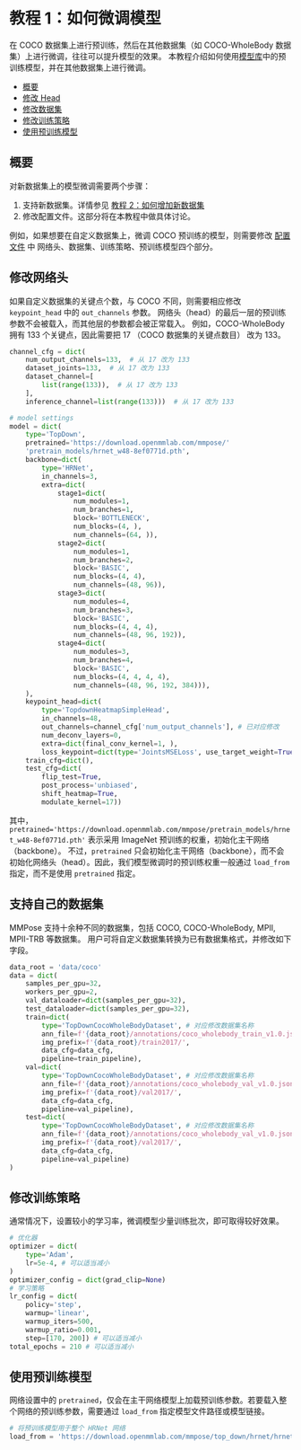 # 教程 1：如何微调模型

在 COCO 数据集上进行预训练，然后在其他数据集（如 COCO-WholeBody 数据集）上进行微调，往往可以提升模型的效果。
本教程介绍如何使用[模型库](https://mmpose.readthedocs.io/en/latest/modelzoo.html)中的预训练模型，并在其他数据集上进行微调。

<!-- TOC -->

- [概要](#概要)
- [修改 Head](#修改网络头)
- [修改数据集](#修改数据集)
- [修改训练策略](#修改训练策略)
- [使用预训练模型](#使用预训练模型)

<!-- TOC -->

## 概要

对新数据集上的模型微调需要两个步骤：

1. 支持新数据集。详情参见 [教程 2：如何增加新数据集](2_new_dataset.md)
2. 修改配置文件。这部分将在本教程中做具体讨论。

例如，如果想要在自定义数据集上，微调 COCO 预训练的模型，则需要修改 [配置文件](0_config.md) 中 网络头、数据集、训练策略、预训练模型四个部分。

## 修改网络头

如果自定义数据集的关键点个数，与 COCO 不同，则需要相应修改 `keypoint_head` 中的 `out_channels` 参数。
网络头（head）的最后一层的预训练参数不会被载入，而其他层的参数都会被正常载入。
例如，COCO-WholeBody 拥有 133 个关键点，因此需要把 17 （COCO 数据集的关键点数目） 改为 133。

```python
channel_cfg = dict(
    num_output_channels=133,  # 从 17 改为 133
    dataset_joints=133,  # 从 17 改为 133
    dataset_channel=[
        list(range(133)),  # 从 17 改为 133
    ],
    inference_channel=list(range(133)))  # 从 17 改为 133

# model settings
model = dict(
    type='TopDown',
    pretrained='https://download.openmmlab.com/mmpose/'
    'pretrain_models/hrnet_w48-8ef0771d.pth',
    backbone=dict(
        type='HRNet',
        in_channels=3,
        extra=dict(
            stage1=dict(
                num_modules=1,
                num_branches=1,
                block='BOTTLENECK',
                num_blocks=(4, ),
                num_channels=(64, )),
            stage2=dict(
                num_modules=1,
                num_branches=2,
                block='BASIC',
                num_blocks=(4, 4),
                num_channels=(48, 96)),
            stage3=dict(
                num_modules=4,
                num_branches=3,
                block='BASIC',
                num_blocks=(4, 4, 4),
                num_channels=(48, 96, 192)),
            stage4=dict(
                num_modules=3,
                num_branches=4,
                block='BASIC',
                num_blocks=(4, 4, 4, 4),
                num_channels=(48, 96, 192, 384))),
    ),
    keypoint_head=dict(
        type='TopdownHeatmapSimpleHead',
        in_channels=48,
        out_channels=channel_cfg['num_output_channels'], # 已对应修改
        num_deconv_layers=0,
        extra=dict(final_conv_kernel=1, ),
        loss_keypoint=dict(type='JointsMSELoss', use_target_weight=True)),
    train_cfg=dict(),
    test_cfg=dict(
        flip_test=True,
        post_process='unbiased',
        shift_heatmap=True,
        modulate_kernel=17))
```

其中， `pretrained='https://download.openmmlab.com/mmpose/pretrain_models/hrnet_w48-8ef0771d.pth'` 表示采用 ImageNet 预训练的权重，初始化主干网络（backbone）。
不过，`pretrained` 只会初始化主干网络（backbone），而不会初始化网络头（head）。因此，我们模型微调时的预训练权重一般通过 `load_from` 指定，而不是使用 `pretrained` 指定。

## 支持自己的数据集

MMPose 支持十余种不同的数据集，包括 COCO, COCO-WholeBody, MPII, MPII-TRB 等数据集。
用户可将自定义数据集转换为已有数据集格式，并修改如下字段。

```python
data_root = 'data/coco'
data = dict(
    samples_per_gpu=32,
    workers_per_gpu=2,
    val_dataloader=dict(samples_per_gpu=32),
    test_dataloader=dict(samples_per_gpu=32),
    train=dict(
        type='TopDownCocoWholeBodyDataset', # 对应修改数据集名称
        ann_file=f'{data_root}/annotations/coco_wholebody_train_v1.0.json', # 修改数据集标签路径
        img_prefix=f'{data_root}/train2017/',
        data_cfg=data_cfg,
        pipeline=train_pipeline),
    val=dict(
        type='TopDownCocoWholeBodyDataset', # 对应修改数据集名称
        ann_file=f'{data_root}/annotations/coco_wholebody_val_v1.0.json', # 修改数据集标签路径
        img_prefix=f'{data_root}/val2017/',
        data_cfg=data_cfg,
        pipeline=val_pipeline),
    test=dict(
        type='TopDownCocoWholeBodyDataset', # 对应修改数据集名称
        ann_file=f'{data_root}/annotations/coco_wholebody_val_v1.0.json', # 修改数据集标签路径
        img_prefix=f'{data_root}/val2017/',
        data_cfg=data_cfg,
        pipeline=val_pipeline)
)
```

## 修改训练策略

通常情况下，设置较小的学习率，微调模型少量训练批次，即可取得较好效果。

```python
# 优化器
optimizer = dict(
    type='Adam',
    lr=5e-4, # 可以适当减小
)
optimizer_config = dict(grad_clip=None)
# 学习策略
lr_config = dict(
    policy='step',
    warmup='linear',
    warmup_iters=500,
    warmup_ratio=0.001,
    step=[170, 200]) # 可以适当减小
total_epochs = 210 # 可以适当减小
```

## 使用预训练模型

网络设置中的 `pretrained`，仅会在主干网络模型上加载预训练参数。若要载入整个网络的预训练参数，需要通过 `load_from` 指定模型文件路径或模型链接。

```python
# 将预训练模型用于整个 HRNet 网络
load_from = 'https://download.openmmlab.com/mmpose/top_down/hrnet/hrnet_w48_coco_384x288_dark-741844ba_20200812.pth'  # 模型路径可以在 model zoo 中找到
```
